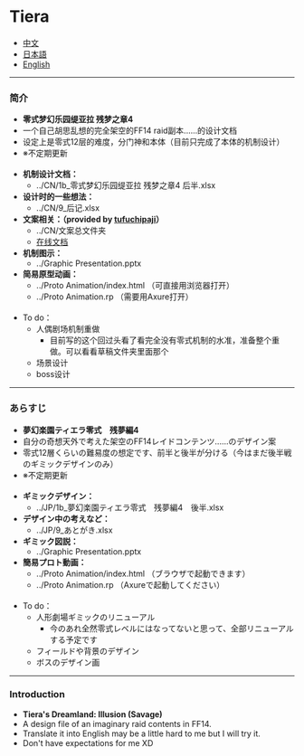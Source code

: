 # Tiera
* [中文](#1)
* [日本語](#2)
* [English](#3)

***
### <h3 id='1'>简介</h3>
  - **零式梦幻乐园缇亚拉 残梦之章4**
  - 一个自己胡思乱想的完全架空的FF14 raid副本......的设计文档
  - 设定上是零式12层的难度，分门神和本体（目前只完成了本体的机制设计）
  - ※不定期更新
  <br><br>
  - **机制设计文档：**
    - ../CN/1b_零式梦幻乐园缇亚拉 残梦之章4 后半.xlsx
  - **设计时的一些想法：**
    - ../CN/9_后记.xlsx
  - **文案相关：（provided by [tufuchipaji](https://github.com/tufuchipaji)）**
    - ../CN/文案总文件夹
    - [在线文档](https://docs.qq.com/sheet/DQVhIaXZqbmxmSUJx?tab=BB08J2&_t=1660295728360)
  - **机制图示：**
    - ../Graphic Presentation.pptx
  - **简易原型动画：** 
    - ../Proto Animation/index.html （可直接用浏览器打开）
    - ../Proto Animation.rp （需要用Axure打开）
  <br><br>
  - To do：
    - 人偶剧场机制重做
      - 目前写的这个回过头看了看完全没有零式机制的水准，准备整个重做。可以看看草稿文件夹里面那个
    - 场景设计
    - boss设计

*** 
### <h3 id='2'>あらすじ</h3>
  - **夢幻楽園ティエラ零式　残夢編4**
  - 自分の奇想天外で考えた架空のFF14レイドコンテンツ......のデザイン案
  - 零式12層くらいの難易度の想定です、前半と後半が分ける（今はまだ後半戦のギミックデザインのみ）
  - ※不定期更新
  <br><br>
  - **ギミックデザイン：**
    - ../JP/1b_夢幻楽園ティエラ零式　残夢編4　後半.xlsx 
  - **デザイン中の考えなど：**
    - ../JP/9_あとがき.xlsx 
  - **ギミック図説：**
    - ../Graphic Presentation.pptx 
  - **簡易プロト動画：** 
    - ../Proto Animation/index.html （ブラウザで起動できます）
    - ../Proto Animation.rp （Axureで起動してください）
  <br><br>
  - To do：
    - 人形劇場ギミックのリニューアル
      - 今のあれ全然零式レベルにはなってないと思って、全部リニューアルする予定です
    - フィールドや背景のデザイン
    - ボスのデザイン画

*** 
### <h3 id='3'>Introduction</h3>
  - **Tiera's Dreamland: Illusion (Savage)**
  - A design file of an imaginary raid contents in FF14. 
  - Translate it into English may be a little hard to me but I will try it.
  - Don't have expectations for me XD
<br>
